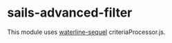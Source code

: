 # sails-advanced-filter

This module uses [waterline-sequel](https://github.com/balderdashy/waterline-sequel) criteriaProcessor.js.
